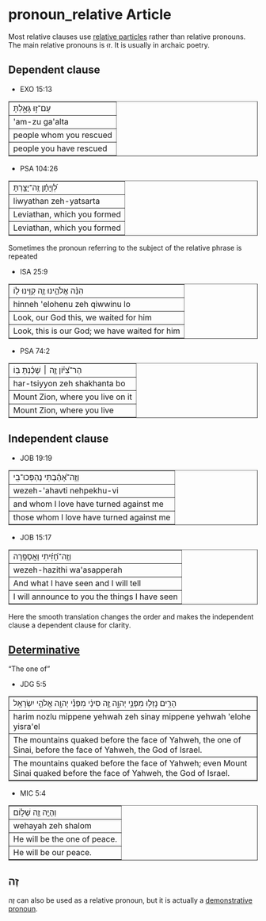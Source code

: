 # pronoun_relative Article
Most relative clauses use [relative particles](https://git.door43.org/Door43/en-uhg/src/master/content/particle_relative/02.md) rather than relative pronouns. The main relative pronouns is זוּ. It is usually in archaic poetry.


## Dependent clause

* EXO 15:13
<table border="1" class="docutils">
<colgroup>
<col width="100%" />
</colgroup>
<tbody valign="top">
<tr class="row-odd"><td>עַם־ז֣וּ גָּאָ֑לְתָּ</td>
</tr>
<tr class="row-even"><td>'am-zu ga'alta</td>
</tr>
<tr class="row-odd"><td>people whom you rescued</td>
</tr>
<tr class="row-even"><td>people you have rescued</td>
</tr>
</tbody>
</table>

* PSA 104:26
<table border="1" class="docutils">
<colgroup>
<col width="100%" />
</colgroup>
<tbody valign="top">
<tr class="row-odd"><td>לִ֝וְיָתָ֗ן זֶֽה־יָצַ֥רְתָּ</td>
</tr>
<tr class="row-even"><td>liwyathan zeh-yatsarta</td>
</tr>
<tr class="row-odd"><td>Leviathan, which you formed</td>
</tr>
<tr class="row-even"><td>Leviathan, which you formed</td>
</tr>
</tbody>
</table>

Sometimes the pronoun referring to the subject of the relative phrase is repeated

* ISA 25:9
<table border="1" class="docutils">
<colgroup>
<col width="100%" />
</colgroup>
<tbody valign="top">
<tr class="row-odd"><td>הִנֵּ֨ה אֱלֹהֵ֥ינוּ זֶ֛ה קִוִּ֥ינוּ ל֖וֹ</td>
</tr>
<tr class="row-even"><td>hinneh 'elohenu zeh qiwwinu lo</td>
</tr>
<tr class="row-odd"><td>Look, our God this, we waited for him</td>
</tr>
<tr class="row-even"><td>Look, this is our God; we have waited for him</td>
</tr>
</tbody>
</table>

* PSA 74:2
<table border="1" class="docutils">
<colgroup>
<col width="100%" />
</colgroup>
<tbody valign="top">
<tr class="row-odd"><td>הַר־צִ֝יּ֗וֹן זֶ֤ה ׀ שָׁכַ֬נְתָּ בּֽוֹ</td>
</tr>
<tr class="row-even"><td>har-tsiyyon zeh shakhanta bo</td>
</tr>
<tr class="row-odd"><td>Mount Zion, where you live on it</td>
</tr>
<tr class="row-even"><td>Mount Zion, where you live</td>
</tr>
</tbody>
</table>

## Independent clause

* JOB 19:19
<table border="1" class="docutils">
<colgroup>
<col width="100%" />
</colgroup>
<tbody valign="top">
<tr class="row-odd"><td>וְזֶֽה־אָ֝הַ֗בְתִּי נֶהְפְּכוּ־בִֽי</td>
</tr>
<tr class="row-even"><td>wezeh-'ahavti nehpekhu-vi</td>
</tr>
<tr class="row-odd"><td>and whom I love have turned against me</td>
</tr>
<tr class="row-even"><td>those whom I love have turned against me</td>
</tr>
</tbody>
</table>

* JOB 15:17
<table border="1" class="docutils">
<colgroup>
<col width="100%" />
</colgroup>
<tbody valign="top">
<tr class="row-odd"><td>וְזֶֽה־חָ֝זִ֗יתִי וַאֲסַפֵּֽרָה</td>
</tr>
<tr class="row-even"><td>wezeh-hazithi wa'asapperah</td>
</tr>
<tr class="row-odd"><td>And what I have seen and I will tell</td>
</tr>
<tr class="row-even"><td>I will announce to you the things I have seen</td>
</tr>
</tbody>
</table>
Here the smooth translation changes the order and makes the independent clause a dependent clause for clarity.

## [Determinative](https://git.door43.org/Door43/en-uhg/src/master/content/state_determined/02.md)

“The one of”

* JDG 5:5
<table border="1" class="docutils">
<colgroup>
<col width="100%" />
</colgroup>
<tbody valign="top">
<tr class="row-odd"><td>הָרִ֥ים נָזְל֖וּ מִפְּנֵ֣י יְהוָ֑ה זֶ֣ה סִינַ֔י מִפְּנֵ֕י יְהוָ֖ה אֱלֹהֵ֥י יִשְׂרָאֵֽל</td>
</tr>
<tr class="row-even"><td>harim nozlu mippene yehwah zeh sinay mippene yehwah 'elohe yisra'el</td>
</tr>
<tr class="row-odd"><td>The mountains quaked before the face of Yahweh, the one of Sinai, before the face of Yahweh, the God of Israel.</td>
</tr>
<tr class="row-even"><td>The mountains quaked before the face of Yahweh; even Mount Sinai quaked before the face of Yahweh, the God of Israel.</td>
</tr>
</tbody>
</table>

* MIC 5:4
<table border="1" class="docutils">
<colgroup>
<col width="100%" />
</colgroup>
<tbody valign="top">
<tr class="row-odd"><td>וְהָיָ֥ה זֶ֖ה שָׁל֑וֹם</td>
</tr>
<tr class="row-even"><td>wehayah zeh shalom</td>
</tr>
<tr class="row-odd"><td>He will be the one of peace.</td>
</tr>
<tr class="row-even"><td>He will be our peace.</td>
</tr>
</tbody>
</table> 

## זֶה

זֶה can also be used as a relative pronoun, but it is actually a [demonstrative pronoun](https://git.door43.org/Door43/en-uhg/src/master/content/pronoun_demonstrative/02.md#function-like-a-relative-pronoun). 